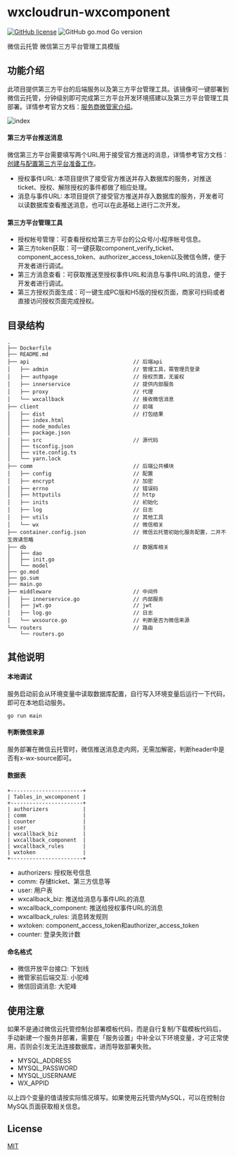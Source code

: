 # wxcloudrun-wxcomponent
[![GitHub license](https://img.shields.io/github/license/WeixinCloud/wxcloudrun-wxcomponent)](https://github.com/WeixinCloud/wxcloudrun-wxcomponent)
![GitHub go.mod Go version](https://img.shields.io/github/go-mod/go-version/WeixinCloud/wxcloudrun-wxcomponent)

微信云托管 微信第三方平台管理工具模版

## 功能介绍
此项目提供第三方平台的后端服务以及第三方平台管理工具。该镜像可一键部署到微信云托管，分钟级别即可完成第三方平台开发环境搭建以及第三方平台管理工具部署。详情参考官方文档：[服务商微管家介绍](https://developers.weixin.qq.com/doc/oplatform/Third-party_Platforms/2.0/product/management-tools.html)。

![index](https://res.wx.qq.com/op_res/BF2B0NQ2bKt-rJQL--cB3fUuCyllmnvJdFT57k786XuTE5UJQh4x8KjxiaGsg48qsqLtlP1kCZcr7E48DKq2xg)

#### 第三方平台推送消息
微信第三方平台需要填写两个URL用于接受官方推送的消息，详情参考官方文档：[创建与配置第三方平台准备工作](https://developers.weixin.qq.com/doc/oplatform/Third-party_Platforms/2.0/operation/thirdparty/prepare.html)。
- 授权事件URL: 本项目提供了接受官方推送并存入数据库的服务，对推送ticket、授权、解除授权的事件都做了相应处理。
- 消息与事件URL: 本项目提供了接受官方推送并存入数据库的服务，开发者可以读数据库查看推送消息，也可以在此基础上进行二次开发。
#### 第三方平台管理工具
- 授权帐号管理：可查看授权给第三方平台的公众号/小程序帐号信息。
- 第三方token获取：可一键获取component_verify_ticket、component_access_token、authorizer_access_token以及微信令牌，便于开发者进行调试。
- 第三方消息查看：可获取推送至授权事件URL和消息与事件URL的消息，便于开发者进行调试。
- 第三方授权页面生成：可一键生成PC版和H5版的授权页面，商家可扫码或者直接访问授权页面完成授权。

## 目录结构
```
.
├── Dockerfile
├── README.md
├── api                                 // 后端api
│   ├── admin                           // 管理工具，需管理员登录
│   ├── authpage                        // 授权页面，无鉴权
│   ├── innerservice                    // 提供内部服务
│   ├── proxy                           // 代理
│   └── wxcallback                      // 接收微信消息
├── client                              // 前端
│   ├── dist                            // 打包结果
│   ├── index.html
│   ├── node_modules
│   ├── package.json
│   ├── src                             // 源代码
│   ├── tsconfig.json
│   ├── vite.config.ts
│   └── yarn.lock
├── comm                                // 后端公共模块
│   ├── config                          // 配置
│   ├── encrypt                         // 加密
│   ├── errno                           // 错误码
│   ├── httputils                       // http
│   ├── inits                           // 初始化
│   ├── log                             // 日志
│   ├── utils                           // 其他工具
│   └── wx                              // 微信相关
├── container.config.json               // 微信云托管初始化服务配置，二开不生效请忽略
├── db                                  // 数据库相关
│   ├── dao
│   ├── init.go
│   └── model
├── go.mod
├── go.sum
├── main.go
├── middleware                          // 中间件
│   ├── innerservice.go                 // 内部服务
│   ├── jwt.go                          // jwt
│   ├── log.go                          // 日志
│   └── wxsource.go                     // 判断是否为微信来源
└── routers                             // 路由
    └── routers.go

```

## 其他说明
#### 本地调试
服务启动前会从环境变量中读取数据库配置，自行写入环境变量后运行一下代码，即可在本地启动服务。
```
go run main
```

#### 判断微信来源
服务部署在微信云托管时，微信推送消息走内网，无需加解密，判断header中是否有x-wx-source即可。

#### 数据表
```
+-----------------------+
| Tables_in_wxcomponent |
+-----------------------+
| authorizers           |
| comm                  |
| counter               |
| user                  |
| wxcallback_biz        |
| wxcallback_component  |
| wxcallback_rules      |
| wxtoken               |
+-----------------------+
```
- authorizers: 授权账号信息
- comm: 存储ticket、第三方信息等
- user: 用户表
- wxcallback_biz: 推送给消息与事件URL的消息
- wxcallback_component: 推送给授权事件URL的消息
- wxcallback_rules: 消息转发规则
- wxtoken: component_access_token和authorizer_access_token
- counter: 登录失败计数
#### 命名格式
- 微信开放平台接口: 下划线
- 微管家前后端交互: 小驼峰
- 微信回调消息: 大驼峰

## 使用注意
如果不是通过微信云托管控制台部署模板代码，而是自行复制/下载模板代码后，手动新建一个服务并部署，需要在「服务设置」中补全以下环境变量，才可正常使用，否则会引发无法连接数据库，进而导致部署失败。

- MYSQL_ADDRESS
- MYSQL_PASSWORD
- MYSQL_USERNAME 
- WX_APPID

以上四个变量的值请按实际情况填写。如果使用云托管内MySQL，可以在控制台MySQL页面获取相关信息。


## License

[MIT](./LICENSE)
